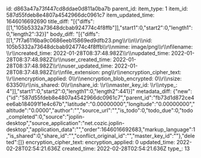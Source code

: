 id: d863a47a73f447cd8ddae0d811a0ba7b
parent_id: 
item_type: 1
item_id: 587d55fdeb8e4807a4542966dc0961c7
item_updated_time: 1646016692690
title_diff: "[{\"diffs\":[[1,\"105b5332a73648dcbab924774c4f8ffb\"]],\"start1\":0,\"start2\":0,\"length1\":0,\"length2\":32}]"
body_diff: "[{\"diffs\":[[1,\"7f7a6116ba9c0686eeb15869ed9dfb23.png\\\r\\\n\\\r\\\nid: 105b5332a73648dcbab924774c4f8ffb\\\r\\\nmime: image/png\\\r\\\nfilename: \\\r\\\ncreated_time: 2022-01-28T08:37:48.982Z\\\r\\\nupdated_time: 2022-01-28T08:37:48.982Z\\\r\\\nuser_created_time: 2022-01-28T08:37:48.982Z\\\r\\\nuser_updated_time: 2022-01-28T08:37:48.982Z\\\r\\\nfile_extension: png\\\r\\\nencryption_cipher_text: \\\r\\\nencryption_applied: 0\\\r\\\nencryption_blob_encrypted: 0\\\r\\\nsize: 63350\\\r\\\nis_shared: 0\\\r\\\nshare_id: \\\r\\\nmaster_key_id: \\\r\\\ntype_: 4\"]],\"start1\":0,\"start2\":0,\"length1\":0,\"length2\":441}]"
metadata_diff: {"new":{"id":"587d55fdeb8e4807a4542966dc0961c7","parent_id":"fb73d1d872ce4ee6ab184091f1e4c67b","latitude":"0.00000000","longitude":"0.00000000","altitude":"0.0000","author":"","source_url":"","is_todo":0,"todo_due":0,"todo_completed":0,"source":"joplin-desktop","source_application":"net.cozic.joplin-desktop","application_data":"","order":1646016692683,"markup_language":1,"is_shared":0,"share_id":"","conflict_original_id":"","master_key_id":""},"deleted":[]}
encryption_cipher_text: 
encryption_applied: 0
updated_time: 2022-02-28T02:54:21.636Z
created_time: 2022-02-28T02:54:21.636Z
type_: 13